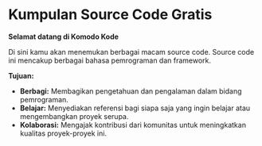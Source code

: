 # Kumpulan Source Code Gratis

**Selamat datang di Komodo Kode**

Di sini kamu akan menemukan berbagai macam source code. Source code ini mencakup berbagai bahasa pemrograman dan framework. 

**Tujuan:**

* **Berbagi:** Membagikan pengetahuan dan pengalaman dalam bidang pemrograman.
* **Belajar:** Menyediakan referensi bagi siapa saja yang ingin belajar atau mengembangkan proyek serupa.
* **Kolaborasi:** Mengajak kontribusi dari komunitas untuk meningkatkan kualitas proyek-proyek ini.
